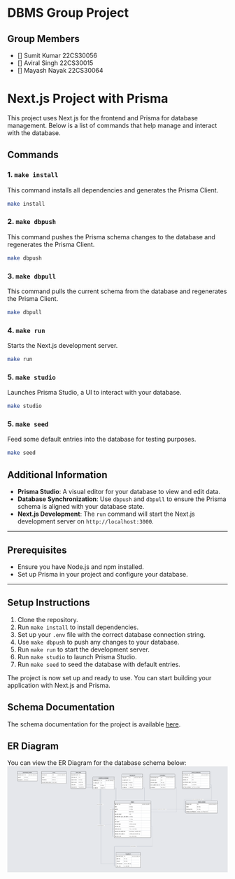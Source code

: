 # DBMS Group Project

## Group Members
- [] Sumit Kumar 22CS30056
- [] Aviral Singh 22CS30015
- [] Mayash Nayak  22CS30064


# Next.js Project with Prisma

This project uses Next.js for the frontend and Prisma for database management. Below is a list of commands that help manage and interact with the database.

## Commands

### 1. **`make install`**

This command installs all dependencies and generates the Prisma Client.

```bash
make install
```

### 2. **`make dbpush`**

This command pushes the Prisma schema changes to the database and regenerates the Prisma Client.

```bash
make dbpush
```

### 3. **`make dbpull`**

This command pulls the current schema from the database and regenerates the Prisma Client.

```bash
make dbpull
```

### 4. **`make run`**

Starts the Next.js development server.

```bash
make run
```

### 5. **`make studio`**

Launches Prisma Studio, a UI to interact with your database.

```bash
make studio
```

### 5. **`make seed`**

Feed some default entries into the database for testing purposes.

```bash
make seed
```

## Additional Information

- **Prisma Studio**: A visual editor for your database to view and edit data.
- **Database Synchronization**: Use `dbpush` and `dbpull` to ensure the Prisma schema is aligned with your database state.
- **Next.js Development**: The `run` command will start the Next.js development server on `http://localhost:3000`.

---

## Prerequisites

- Ensure you have Node.js and npm installed.
- Set up Prisma in your project and configure your database.

---

## Setup Instructions

1. Clone the repository.
2. Run `make install` to install dependencies.
3. Set up your `.env` file with the correct database connection string.
4. Use `make dbpush` to push any changes to your database.
5. Run `make run` to start the development server.
6. Run `make studio` to launch Prisma Studio.
7. Run `make seed` to seed the database with default entries.

The project is now set up and ready to use. You can start building your application with Next.js and Prisma.

## Schema Documentation

The schema documentation for the project is available [here](documents/schema.md).

## ER Diagram

You can view the ER Diagram for the database schema below:
![ER Diagram](documents/schema.png)
